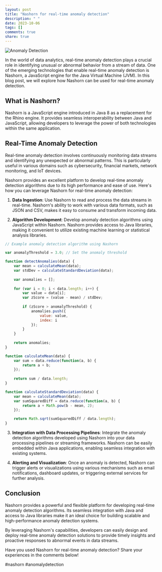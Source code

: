 ```yaml
---
layout: post
title: "Nashorn for real-time anomaly detection"
description: " "
date: 2023-10-06
tags: []
comments: true
share: true
---
```


![Anomaly Detection](https://example.com/anomaly_detection.jpg)

In the world of data analytics, real-time anomaly detection plays a crucial role in identifying unusual or abnormal behavior from a stream of data. One of the emerging technologies that enable real-time anomaly detection is Nashorn, a JavaScript engine for the Java Virtual Machine (JVM). In this blog post, we will explore how Nashorn can be used for real-time anomaly detection.

## What is Nashorn?

Nashorn is a JavaScript engine introduced in Java 8 as a replacement for the Rhino engine. It provides seamless interoperability between Java and JavaScript, allowing developers to leverage the power of both technologies within the same application.

## Real-Time Anomaly Detection

Real-time anomaly detection involves continuously monitoring data streams and identifying any unexpected or abnormal patterns. This is particularly useful in various domains such as cybersecurity, financial markets, network monitoring, and IoT devices.

Nashorn provides an excellent platform to develop real-time anomaly detection algorithms due to its high performance and ease of use. Here's how you can leverage Nashorn for real-time anomaly detection:

1. **Data Ingestion**: Use Nashorn to read and process the data streams in real-time. Nashorn's ability to work with various data formats, such as JSON and CSV, makes it easy to consume and transform incoming data.

2. **Algorithm Development**: Develop anomaly detection algorithms using JavaScript within Nashorn. Nashorn provides access to Java libraries, making it convenient to utilize existing machine learning or statistical analysis libraries.

```javascript
// Example anomaly detection algorithm using Nashorn

var anomalyThreshold = 3.0; // Set the anomaly threshold

function detectAnomalies(data) {
    var mean = calculateMean(data);
    var stdDev = calculateStandardDeviation(data);
  
    var anomalies = [];
  
    for (var i = 0; i < data.length; i++) {
        var value = data[i];
        var zScore = (value - mean) / stdDev;
      
        if (zScore > anomalyThreshold) {
            anomalies.push({
                value: value,
                index: i
            });
        }
    }
  
    return anomalies;
}

function calculateMean(data) {
    var sum = data.reduce(function(a, b) {
        return a + b;
    });
  
    return sum / data.length;
}

function calculateStandardDeviation(data) {
    var mean = calculateMean(data);
    var sumSquaredDiff = data.reduce(function(a, b) {
        return a + Math.pow(b - mean, 2);
    });

    return Math.sqrt(sumSquaredDiff / data.length);
}
```

3. **Integration with Data Processing Pipelines**: Integrate the anomaly detection algorithms developed using Nashorn into your data processing pipelines or streaming frameworks. Nashorn can be easily embedded within Java applications, enabling seamless integration with existing systems.

4. **Alerting and Visualization**: Once an anomaly is detected, Nashorn can trigger alerts or visualizations using various mechanisms such as email notifications, dashboard updates, or triggering external services for further analysis.

## Conclusion

Nashorn provides a powerful and flexible platform for developing real-time anomaly detection algorithms. Its seamless integration with Java and access to Java libraries make it an ideal choice for building scalable and high-performance anomaly detection systems.

By leveraging Nashorn's capabilities, developers can easily design and deploy real-time anomaly detection solutions to provide timely insights and proactive responses to abnormal events in data streams.

Have you used Nashorn for real-time anomaly detection? Share your experiences in the comments below!

\#nashorn #anomalydetection